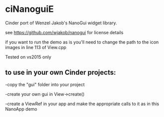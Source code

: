 # ciNanoguiE
Cinder port of Wenzel Jakob's NanoGui widget library.

see https://github.com/wjakob/nanogui for license details

if you want to run the demo as is you'll need to change the path to the icon images in line 113 of View.cpp

Tested on vs2015 only

to use in your own Cinder projects:
-----------------------------------
-copy the "gui" folder into your project

-create your own gui in View->create()

-create a ViewRef in your app and make the appropriate calls to it as in this NanoApp demo 

